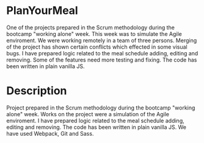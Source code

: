 # PlanYourMeal
One of the projects prepared in the Scrum methodology during the bootcamp "working alone" week. This week was to simulate the Agile enviroment. We were working remotely in a team of three persons. Merging of the project has shown certain conflicts which effected in some visual bugs. I have prepared logic related to the meal schedule adding, editing and removing. Some of the features need more testing and fixing. The code has been written in plain vanilla JS.

# Description
Project prepared in the Scrum methodology during the bootcamp
"working alone" week. Works on the project were a simulation of
the Agile enviroment. I have prepared logic related to the meal
schedule adding, editing and removing. The code has been written
in plain vanilla JS. We have used Webpack, Git and Sass.

